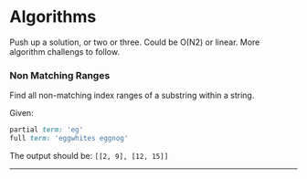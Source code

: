 # Algorithms

 Push up a solution, or two or three. Could be O(N2) or linear. More algorithm challengs to follow.
 
 ###  Non Matching Ranges
  
  Find all non-matching index ranges of a substring within a string.
  
  Given:
  ```ruby
  partial term: 'eg'
  full term: 'eggwhites eggnog'
  ```
The output should be: `[[2, 9], [12, 15]]`

________________________________________________________________________
